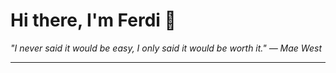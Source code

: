 <h1>Hi there, I'm Ferdi 👋</h1>

<p><em>
  "I never said it would be easy, I only said it would be worth it." — Mae West
</em></p>

---
